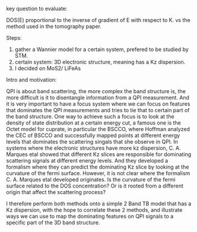 key question to evaluate: 

DOS(E) proportional to the inverse of gradient of E with respect to K. vs the method used in the tomography paper.

Steps: 
1. gather a Wannier model for a certain system, prefered to be studied by STM. 
2. certain system: 3D electronic structure, meaning has a Kz dispersion.
3. I decided on MoS2/ LiFeAs 

Intro and motivation: 

QPI is about band scattering, the more complex the band structure is, the more difficult is it to disentangle information from a QPI measurement. And it is very important to have a focus system where we can focus on features that dominates the QPI measurements and tries to tie that to certain part of the band structure. One way to achieve such a focus is to look at the density of state distribution at a certain energy cut, a famous one is the Octet model for cuprate, in particular the BSCCO, where Hoffman analyzed the CEC of BSCCO and successfully mapped points at different energy levels that dominates the scattering singals that she observe in QPI. In systems where the electronic structures have more kz dispersion,  C. A. Marques etal showed that different Kz slices are responsible for dominating scattering signals at different energy levels. And they developed a formalism where they can predict the dominating Kz slice by looking at the curvature of the fermi surface. 
However, it is not clear where the formalism C. A. Marques etal developed originates. Is the curvature of the fermi surface related to the DOS concentration? Or is it rooted from a different origin that affect the scattering process? 

I therefore perform both methods onto a simple 2 Band TB model that has a Kz dispersion, with the hope to correlate these 2 methods, and illustrate ways we can use to map the dominating features on QPI signals to a specific part of the 3D band structure.

